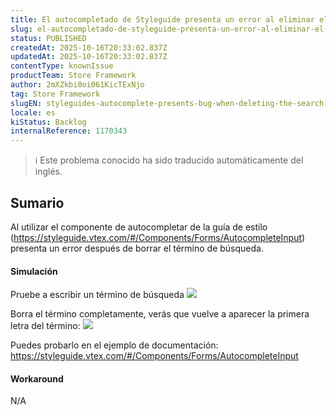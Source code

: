 ```yaml
---
title: El autocompletado de Styleguide presenta un error al eliminar el término de búsqueda
slug: el-autocompletado-de-styleguide-presenta-un-error-al-eliminar-el-termino-de-busqueda
status: PUBLISHED
createdAt: 2025-10-16T20:33:02.837Z
updatedAt: 2025-10-16T20:33:02.837Z
contentType: knownIssue
productTeam: Store Framework
author: 2mXZkbi0oi061KicTExNjo
tag: Store Framework
slugEN: styleguides-autocomplete-presents-bug-when-deleting-the-search-term
locale: es
kiStatus: Backlog
internalReference: 1170343
---
```


>ℹ️ Este problema conocido ha sido traducido automáticamente del inglés.

## Sumario


Al utilizar el componente de autocompletar de la guía de estilo (https://styleguide.vtex.com/#/Components/Forms/AutocompleteInput) presenta un error después de borrar el término de búsqueda.


#### Simulación


Pruebe a escribir un término de búsqueda
 ![](https://vtexhelp.zendesk.com/attachments/token/wDC5HfVy0hJJByej9GmJCxyNN/?name=image.png)

Borra el término completamente, verás que vuelve a aparecer la primera letra del término:
 ![](https://vtexhelp.zendesk.com/attachments/token/sSFMXx0RqDQRFbFMg5rUUgE0Q/?name=image.png)

Puedes probarlo en el ejemplo de documentación: https://styleguide.vtex.com/#/Components/Forms/AutocompleteInput


#### Workaround


N/A



